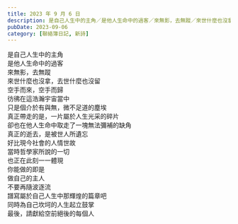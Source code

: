 ```yaml
---
title: 2023 年 9 月 6 日
description: 是自己人生中的主角／是他人生命中的過客／來無影，去無蹤／來世什麼也沒拿，去世什麼也沒留／空手而來，空手而歸／彷彿在這浩瀚宇宙當中／只是個介於有與無，微不足道的塵埃／真正帶走的是，一片屬於人生光采的碎片……
pubDate: 2023-09-06
category: [聯絡簿日記, 新詩]
---
```


是自己人生中的主角  
是他人生命中的過客  
來無影，去無蹤  
來世什麼也沒拿，去世什麼也沒留  
空手而來，空手而歸  
彷彿在這浩瀚宇宙當中  
只是個介於有與無，微不足道的塵埃  
真正帶走的是，一片屬於人生光采的碎片  
卻也在他人生命中取走了一塊無法彌補的缺角  
真正的逝去，是被世人所遺忘  
好比現今社會的人情世故  
當時哲學家所說的一切  
也正在此刻一一體現  
你能做的即是  
做自己的主人  
不要再隨波逐流  
譜寫屬於自己人生中那輝煌的篇章吧  
同時為自己坎坷的人生起立鼓掌  
最後，請獻給空前絕後的每個人
